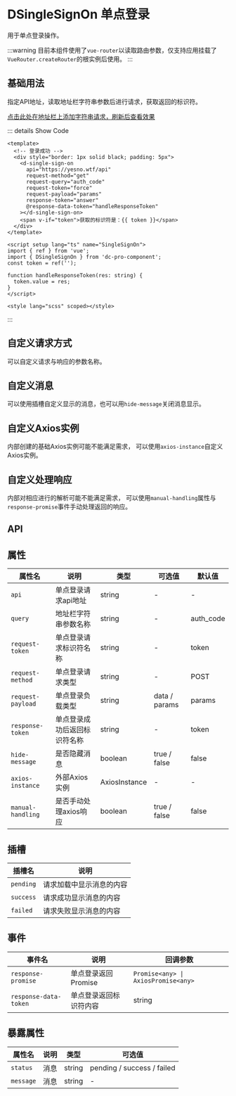 # DSingleSignOn 单点登录

用于单点登录操作。

:::warning
目前本组件使用了`vue-router`以读取路由参数，仅支持应用挂载了`VueRouter.createRouter`的根实例后使用。
:::

## 基础用法

指定API地址，读取地址栏字符串参数后进行请求，获取返回的标识符。

[点击此处在地址栏上添加字符串请求，刷新后查看效果](dSingleSignOn.html?auth_code=123456)

<d-single-sign-on-demo-basic></d-single-sign-on-demo-basic>

::: details Show Code

```vue{5,7,9,11}
<template>
  <!-- 登录成功 -->
  <div style="border: 1px solid black; padding: 5px">
    <d-single-sign-on
      api="https://yesno.wtf/api"
      request-method="get"
      request-query="auth_code"
      request-token="force"
      request-payload="params"
      response-token="answer"
      @response-data-token="handleResponseToken"
    ></d-single-sign-on>
    <span v-if="token">获取的标识符是：{{ token }}</span>
  </div>
</template>

<script setup lang="ts" name="SingleSignOn">
import { ref } from 'vue';
import { DSingleSignOn } from 'dc-pro-component';
const token = ref('');

function handleResponseToken(res: string) {
  token.value = res;
}
</script>

<style lang="scss" scoped></style>
```

:::

## 自定义请求方式

可以自定义请求与响应的参数名称。

## 自定义消息

可以使用插槽自定义显示的消息，也可以用`hide-message`关闭消息显示。

## 自定义Axios实例

内部创建的基础Axios实例可能不能满足需求，
可以使用`axios-instance`自定义Axios实例。

## 自定义处理响应

内部对相应进行的解析可能不能满足需求，
可以使用`manual-handling`属性与`response-promise`事件手动处理返回的响应。

## API

## 属性

| 属性名 | 说明 | 类型 | 可选值 | 默认值 |
|--------|------|------|--------|--------|
| `api` | 单点登录请求api地址 | string | - | - |
| `query` | 地址栏字符串参数名称 | string | - | auth_code
| `request-token` | 单点登录请求标识符名称 | string | - | token
| `request-method` | 单点登录请求类型 | string | - | POST
| `request-payload` | 单点登录负载类型 | string | data / params | params
| `response-token` | 单点登录成功后返回标识符名称 | string | - | token
| `hide-message` | 是否隐藏消息 | boolean | true / false | false
| `axios-instance` | 外部Axios实例 | AxiosInstance | - | -
| `manual-handling` | 是否手动处理axios响应 | boolean | true / false | false

## 插槽

| 插槽名 | 说明 |
|--------|------|
| `pending` | 请求加载中显示消息的内容 |
| `success` | 请求成功显示消息的内容 |
| `failed` | 请求失败显示消息的内容 |

## 事件

| 事件名 | 说明 | 回调参数 |
|--------|-------|----------|
| `response-promise` | 单点登录返回Promise | `Promise<any> \| AxiosPromise<any>`
| `response-data-token` | 单点登录返回标识符内容 | string

## 暴露属性

| 属性名 | 说明 | 类型 | 可选值 |
|--------|------|------|--------|
| `status` | 消息 | string | pending / success / failed |
| `message` | 消息 | string | - |
